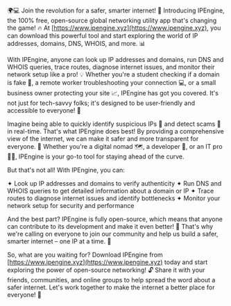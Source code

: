 🌍💻 Join the revolution for a safer, smarter internet! 🚀 Introducing IPEngine, the 100% free, open-source global networking utility app that's changing the game! 🔥 At [https://www.ipengine.xyz](https://www.ipengine.xyz), you can download this powerful tool and start exploring the world of IP addresses, domains, DNS, WHOIS, and more. 📊

With IPEngine, anyone can look up IP addresses and domains, run DNS and WHOIS queries, trace routes, diagnose internet issues, and monitor their network setup like a pro! 💡 Whether you're a student checking if a domain is fake 👀, a remote worker troubleshooting your connection 💻, or a small business owner protecting your site 📈, IPEngine has got you covered. It's not just for tech-savvy folks; it's designed to be user-friendly and accessible to everyone! 🌟

Imagine being able to quickly identify suspicious IPs 🚨 and detect scams 👀 in real-time. That's what IPEngine does best! By providing a comprehensive view of the internet, we can make it safer and more transparent for everyone. 💯 Whether you're a digital nomad 🗺️, a developer 🔧, or an IT pro 👩‍💻, IPEngine is your go-to tool for staying ahead of the curve.

But that's not all! With IPEngine, you can:

✦ Look up IP addresses and domains to verify authenticity
✦ Run DNS and WHOIS queries to get detailed information about a domain or IP
✦ Trace routes to diagnose internet issues and identify bottlenecks
✦ Monitor your network setup for security and performance

And the best part? IPEngine is fully open-source, which means that anyone can contribute to its development and make it even better! 🤝 That's why we're calling on everyone to join our community and help us build a safer, smarter internet – one IP at a time. 🌈

So, what are you waiting for? Download IPEngine from [https://www.ipengine.xyz](https://www.ipengine.xyz) today and start exploring the power of open-source networking! 🔓 Share it with your friends, communities, and online groups to help spread the word about a safer internet. Let's work together to make the internet a better place for everyone! 💪